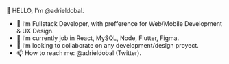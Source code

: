 👋 HELLO, I'm @adrieldobal.

- 👀 I’m Fullstack Developer, with prefference for Web/Mobile Development & UX Design.
- 🌱 I’m currently job in React, MySQL, Node, Flutter, Figma.
- 💞️ I’m looking to collaborate on any development/design proyect.
- 📫 How to reach me: @adrieldobal (Twitter).

<!---
adrieldobal/adrieldobal is a ✨ special ✨ repository because its `README.md` (this file) appears on your GitHub profile.
You can click the Preview link to take a look at your changes.
--->
